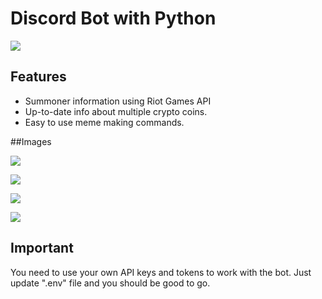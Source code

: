 # Discord Bot with Python

![](https://i.hizliresim.com/qy9nQR.png)

## Features

- Summoner information using Riot Games API
- Up-to-date info about multiple crypto coins.
- Easy to use meme making commands.


##Images

![](https://i.hizliresim.com/agPRgz.png)

![](https://i.hizliresim.com/k0ZR0W.png)

![](https://i.hizliresim.com/p2vV20.png)

![](https://i.hizliresim.com/NGYJGO.png)

## Important
You need to use your own API keys and tokens to work with the bot. Just update ".env" file and you should be good to go.